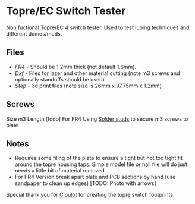 # Topre/EC Switch Tester
Non fuctional Topre/EC 4 switch tester. Used to test lubing techniques and different domes/mods.

Files
---
 * *FR4* - Should be 1.2mm thick (not default 1.6mm).  
 * *Dxf* - Files for lazer and other material cutting (note m3 screws and optionally standoffs should be used)
 * *Step* - 3d print files (note size is 26mm x 97.75mm x 1.2mm)
 
Screws
---
Size m3
Length [todo]
For FR4 Using [Solder studs](https://www.aliexpress.com/item/3256803132678460.html) to secure m3 screws to plate

Notes
---
* Requires some filing of the plate to ensure a tight but not too tight fit around the topre housing taps. Simple model file or nail file will do just needs a little bit of material removed
* For FR4 Version break apart plate and PCB sections by hand (use sandpaper to clean up edges)
[TODO: Photo with arrows]

Special thank you for [Cipulot](https://github.com/cipulot) for creating the topre switch footprints.

